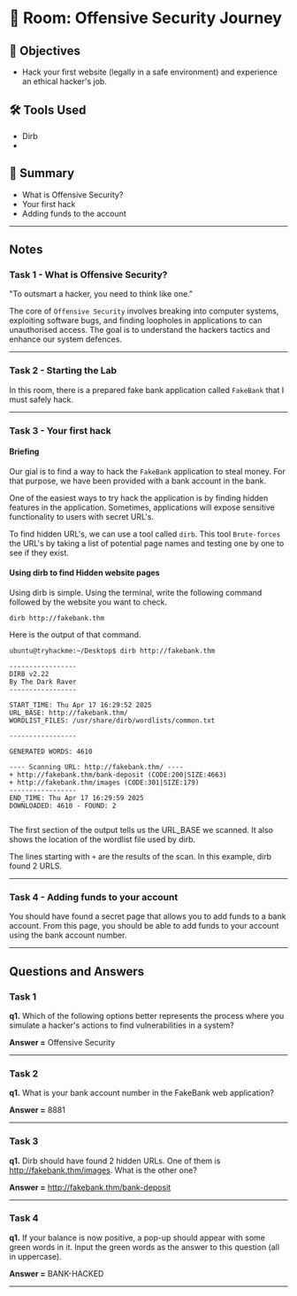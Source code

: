 # 🚪 Room: Offensive Security Journey

## 🎯 Objectives
- Hack your first website (legally in a safe environment) and experience an ethical hacker's job.

## 🛠️ Tools Used
- Dirb
- 

## 💬 Summary
- What is Offensive Security?
- Your first hack
- Adding funds to the account

-----

## Notes

### Task 1 - What is Offensive Security?

"To outsmart a hacker, you need to think like one."

The core of `Offensive Security` involves breaking into computer systems, exploiting software bugs, and finding loopholes in applications to can unauthorised access. The goal is to understand the hackers tactics and enhance our system defences.


-----

### Task 2 - Starting the Lab

In this room, there is a prepared fake bank application called `FakeBank` that I must safely hack. 


-----

### Task 3 - Your first hack

#### Briefing

Our gial is to find a way to hack the `FakeBank` application to steal money. For that purpose, we have been provided with a bank account in the bank.

One of the easiest ways to try hack the application is by finding hidden features in the application. Sometimes, applications will expose sensitive functionality to users with secret URL's. 

To find hidden URL's, we can use a tool called `dirb`. This tool `Brute-forces` the URL's by taking a list of potential page names and testing one by one to see if they exist.


#### Using dirb to find Hidden website pages

Using dirb is simple. Using the terminal, write the following command followed by the website you want to check.
```
dirb http://fakebank.thm
```

Here is the output of that command.
```
ubuntu@tryhackme:~/Desktop$ dirb http://fakebank.thm 

-----------------
DIRB v2.22    
By The Dark Raver
-----------------

START_TIME: Thu Apr 17 16:29:52 2025
URL_BASE: http://fakebank.thm/
WORDLIST_FILES: /usr/share/dirb/wordlists/common.txt

-----------------

GENERATED WORDS: 4610      

---- Scanning URL: http://fakebank.thm/ ----
+ http://fakebank.thm/bank-deposit (CODE:200|SIZE:4663)                        
+ http://fakebank.thm/images (CODE:301|SIZE:179)           
-----------------
END_TIME: Thu Apr 17 16:29:59 2025
DOWNLOADED: 4610 - FOUND: 2
  
```

The first section of the output tells us the URL_BASE we scanned. It also shows the location of the wordlist file used by dirb. 

The lines starting with `+` are the results of the scan. In this example, dirb found 2 URLS.


-----

### Task 4 - Adding funds to your account

You should have found a secret page that allows you to add funds to a bank account. From this page, you should be able to add funds to your account using the bank account number.


-----

## Questions and Answers


### Task 1

**q1.** Which of the following options better represents the process where you simulate a hacker's actions to find vulnerabilities in a system?

**Answer =** Offensive Security

------

### Task 2

**q1.** What is your bank account number in the FakeBank web application?

**Answer =** 8881

-----

### Task 3

**q1.** Dirb should have found 2 hidden URLs. One of them is http://fakebank.thm/images. What is the other one?

**Answer =** http://fakebank.thm/bank-deposit

-----

### Task 4

**q1.** If your balance is now positive, a pop-up should appear with some green words in it. Input the green words as the answer to this question (all in uppercase).

**Answer =** BANK-HACKED

-----
